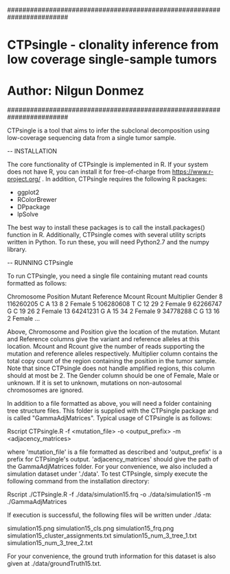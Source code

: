 
########################################################################
# CTPsingle - clonality inference from low coverage single-sample tumors
#
# Author: Nilgun Donmez
########################################################################

CTPsingle is a tool that aims to infer the subclonal decomposition using low-coverage sequencing data from a single tumor sample. 

-- INSTALLATION

The core functionality of CTPsingle is implemented in R. If your system does not have R, you can install it for free-of-charge from https://www.r-project.org/ . In addition, CTPsingle requires the following R packages:

- ggplot2
- RColorBrewer
- DPpackage
- lpSolve

The best way to install these packages is to call the install.packages() function in R. Additionally, CTPsingle comes with several utility scripts written in Python. To run these, you will need Python2.7 and the numpy library.

-- RUNNING CTPsingle

To run CTPsingle, you need a single file containing mutant read counts formatted as follows:

Chromosome Position Mutant Reference Mcount Rcount Multiplier Gender
8 116260205 C A 13 8 2 Female
5 106280608 T C 12 29 2 Female
9 62266747 G C 19 26 2 Female
13 64241231 G A 15 34 2 Female
9 34778288 C G 13 16 2 Female
...

Above, Chromosome and Position give the location of the mutation. Mutant and Reference columns give the variant and reference alleles at this location. Mcount and Rcount give the number of reads supporting the mutation and reference alleles respectively. Multiplier column contains the total copy count of the region containing the position in the tumor sample. Note that since CTPsingle does not handle amplified regions, this column should at most be 2. The Gender column should be one of Female, Male or unknown. If it is set to unknown, mutations on non-autosomal chromosomes are ignored.

In addition to a file formatted as above, you will need a folder containing tree structure files. This folder is supplied with the CTPsingle package and is called "GammaAdjMatrices". Typical usage of CTPsingle is as follows:

Rscript CTPsingle.R -f <mutation_file> -o <output_prefix> -m <adjacency_matrices>

where 'mutation_file' is a file formatted as described and 'output_prefix' is a prefix for CTPsingle's output. 'adjacency_matrices' should give the path of the GammaAdjMatrices folder. For your convenience, we also included a simulation dataset under './data'. To test CTPsingle, simply execute the following command from the installation directory:

Rscript ./CTPsingle.R -f ./data/simulation15.frq -o ./data/simulation15 -m ./GammaAdjMatrices

If execution is successful, the following files will be written under ./data:

simulation15.png
simulation15_cls.png
simulation15_frq.png
simulation15_cluster_assignments.txt
simulation15_num_3_tree_1.txt
simulation15_num_3_tree_2.txt

For your convenience, the ground truth information for this dataset is also given at ./data/groundTruth15.txt.
